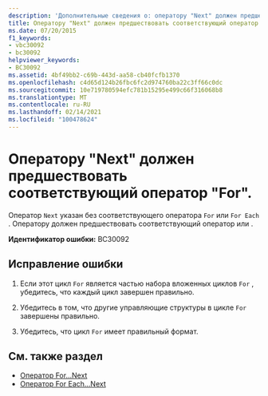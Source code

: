 ```yaml
---
description: 'Дополнительные сведения о: оператору "Next" должен предшествовать соответствующий оператор "for"'
title: Оператору "Next" должен предшествовать соответствующий оператор "For".
ms.date: 07/20/2015
f1_keywords:
- vbc30092
- bc30092
helpviewer_keywords:
- BC30092
ms.assetid: 4bf49bb2-c69b-443d-aa58-cb40fcfb1370
ms.openlocfilehash: c4d65d124b26fbc6fc2d974760ba22c3ff66c0dc
ms.sourcegitcommit: 10e719780594efc781b15295e499c66f316068b8
ms.translationtype: MT
ms.contentlocale: ru-RU
ms.lasthandoff: 02/14/2021
ms.locfileid: "100478624"
---
```

# <a name="next-must-be-preceded-by-a-matching-for"></a>Оператору "Next" должен предшествовать соответствующий оператор "For".

Оператор `Next` указан без соответствующего оператора `For` или `For Each` . Оператору должен предшествовать соответствующий оператор  или  .  
  
 **Идентификатор ошибки:** BC30092  
  
## <a name="to-correct-this-error"></a>Исправление ошибки  
  
1. Если этот цикл `For` является частью набора вложенных циклов `For` , убедитесь, что каждый цикл завершен правильно.  
  
2. Убедитесь в том, что другие управляющие структуры в цикле `For` завершены правильно.  
  
3. Убедитесь, что цикл `For` имеет правильный формат.  
  
## <a name="see-also"></a>См. также раздел

- [Оператор For…Next](../language-reference/statements/for-next-statement.md)
- [Оператор For Each…Next](../language-reference/statements/for-each-next-statement.md)

